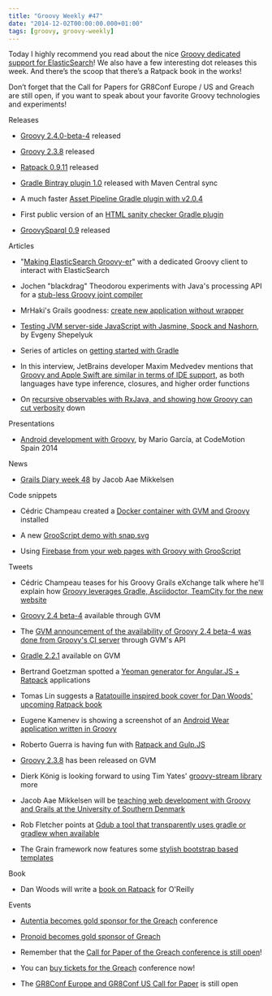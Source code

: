 ```yaml
---
title: "Groovy Weekly #47"
date: "2014-12-02T00:00:00.000+01:00"
tags: [groovy, groovy-weekly]
---
```


Today I highly recommend you read about the nice [Groovy dedicated support for ElasticSearch](http://www.elasticsearch.org/blog/making-elasticsearch-groovy-er/)! We also have a few interesting dot releases this week. And there’s the scoop that there’s a Ratpack book in the works!

  

Don’t forget that the Call for Papers for GR8Conf Europe / US and Greach are still open, if you want to speak about your favorite Groovy technologies and experiments!

Releases

*   [Groovy 2.4.0-beta-4](http://glaforge.appspot.com/article/groovy-2-4-0-beta-4) released
    
*   [Groovy 2.3.8](http://glaforge.appspot.com/article/groovy-2-3-8-released-too) released
    
*   [Ratpack 0.9.11](http://www.ratpack.io/versions/0.9.11) released
    
*   [Gradle Bintray plugin 1.0](https://twitter.com/_yoav_/status/539551753742471168) released with Maven Central sync
    
*   A much faster [Asset Pipeline Gradle plugin with v2.0.4](https://twitter.com/davydotcom/status/539478433445994496)
    
*   First public version of an [HTML sanity checker Gradle plugin](https://twitter.com/gernotstarke/status/539441261531660289)
    
*   [GroovySparql 0.9](https://plus.google.com/b/113675159854671799959/+AlBakerDev/posts/9tMes6wcaTX?cfem=1) released
    

Articles

*   "[Making ElasticSearch Groovy-er](http://www.elasticsearch.org/blog/making-elasticsearch-groovy-er/)" with a dedicated Groovy client to interact with ElasticSearch
    
*   Jochen "blackdrag" Theodorou experiments with Java's processing API for a [stub-less Groovy joint compiler](http://blackdragsview.blogspot.fr/2014/11/a-joint-compiler-for-groovy-and-java.html)
    
*   MrHaki's Grails goodness: [create new application without wrapper](http://mrhaki.blogspot.fr/2014/11/grails-goodness-create-new-application.html)
    
*   [Testing JVM server-side JavaScript with Jasmine, Spock and Nashorn](http://eshepelyuk.github.io/2014/11/26/-testing-jvm-javascript-jasmine-spock-nashorn.html), by Evgeny Shepelyuk
    
*   Series of articles on [getting started with Gradle](http://www.petrikainulainen.net/getting-started-with-gradle/)
    
*   In this interview, JetBrains developer Maxim Medvedev mentions that [Groovy and Apple Swift are similar in terms of IDE support](http://blog.jetbrains.com/objc/2014/11/cooking-swift-an-interview-with-maxim-medvedev/), as both languages have type inference, closures, and higher order functions
    
*   On [recursive observables with RxJava, and showing how Groovy can cut verbosity](https://jkschneider.github.io/blog/2014/recursive-observables-with-rxjava.html) down
    

Presentations

*   [Android development with Groovy](https://twitter.com/madridgug/status/537944334008872960), by Mario García, at CodeMotion Spain 2014
    

News

*   [Grails Diary week 48](http://grydeske.net/news/show/72) by Jacob Aae Mikkelsen
    

Code snippets

*   Cédric Champeau created a [Docker container with GVM and Groovy](https://gist.github.com/melix/e4b63fd684e63713c162) installed
    
*   A new [GrooScript demo with snap.svg](http://grooscript.org/demo/snapsvg.html)
    
*   Using [Firebase from your web pages with Groovy with GrooScript](https://gist.github.com/chiquitinxx/5192ff81d3b3351e3f1d)
    

Tweets

*   Cédric Champeau teases for his Groovy Grails eXchange talk where he'll explain how [Groovy leverages Gradle, Asciidoctor, TeamCity for the new website](https://twitter.com/cedricchampeau/status/538261967488974848)
    
*   [Groovy 2.4 beta-4](https://twitter.com/gvmtool/status/537882370066874369) available through GVM
    
*   The [GVM announcement of the availability of Groovy 2.4 beta-4 was done from Groovy's CI server](https://twitter.com/cedricchampeau/status/537883662633959424) through GVM's API
    
*   [Gradle 2.2.1](https://twitter.com/gvmtool/status/537874472888705024) available on GVM
    
*   Bertrand Goetzman spotted a [Yeoman generator for Angular.JS + Ratpack](https://twitter.com/bgoetzmann/status/537363461832196097) applications
    
*   Tomas Lin suggests a [Ratatouille inspired book cover for Dan Woods' upcoming Ratpack book](https://twitter.com/tomaslin/status/537436124189175809)
    
*   Eugene Kamenev is showing a screenshot of an [Android Wear application written in Groovy](https://twitter.com/eugenekamenev/status/537664752621989889)
    
*   Roberto Guerra is having fun with [Ratpack and Gulp.JS](https://twitter.com/robertoguerra19/status/538048345529663489)
    
*   [Groovy 2.3.8](https://twitter.com/gvmtool/status/538269325959106561) has been released on GVM
    
*   Dierk König is looking forward to using Tim Yates' [groovy-stream library](https://twitter.com/mittie/status/539056498073407488) more
    
*   Jacob Aae Mikkelsen will be [teaching web development with Groovy and Grails at the University of Southern Denmark](https://twitter.com/JacobAae/status/538115269034774528)
    
*   Rob Fletcher points at [Gdub a tool that transparently uses gradle or gradlew when available](https://twitter.com/rfletcherEW/status/538283579978317825)
    
*   The Grain framework now features some [stylish bootstrap based templates](https://twitter.com/grainframework/status/539409491197173760)
    

Book

*   Dan Woods will write a [book on Ratpack](https://twitter.com/danveloper/status/537277382571610112) for O'Reilly
    

Events

*   [Autentia becomes gold sponsor for the Greach](https://twitter.com/greachconf/status/537548869429522433) conference
    
*   [Pronoid becomes gold sponsor of Greach](https://twitter.com/greachconf/status/538273658494406656)
    
*   Remember that the [Call for Paper of the Greach conference is still open](https://twitter.com/greachconf/status/538271091085418496)!
    
*   You can [buy tickets for the Greach](https://twitter.com/greachconf/status/539356504244367360) conference now!
    
*   The [GR8Conf Europe and GR8Conf US Call for Paper](https://twitter.com/gr8conf/status/539577626185052160) is still open